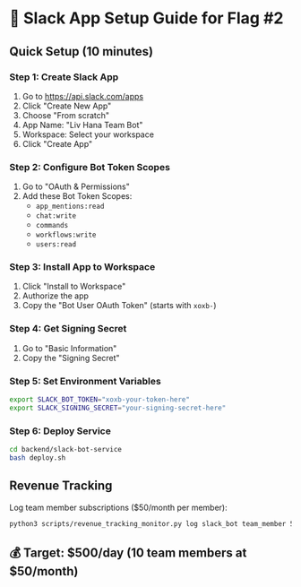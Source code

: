 # 🚀 Slack App Setup Guide for Flag #2

## Quick Setup (10 minutes)

### Step 1: Create Slack App

1. Go to <https://api.slack.com/apps>
2. Click "Create New App"
3. Choose "From scratch"
4. App Name: "Liv Hana Team Bot"
5. Workspace: Select your workspace
6. Click "Create App"

### Step 2: Configure Bot Token Scopes

1. Go to "OAuth & Permissions"
2. Add these Bot Token Scopes:
   - `app_mentions:read`
   - `chat:write`
   - `commands`
   - `workflows:write`
   - `users:read`

### Step 3: Install App to Workspace

1. Click "Install to Workspace"
2. Authorize the app
3. Copy the "Bot User OAuth Token" (starts with `xoxb-`)

### Step 4: Get Signing Secret

1. Go to "Basic Information"
2. Copy the "Signing Secret"

### Step 5: Set Environment Variables

```bash
export SLACK_BOT_TOKEN="xoxb-your-token-here"
export SLACK_SIGNING_SECRET="your-signing-secret-here"
```

### Step 6: Deploy Service

```bash
cd backend/slack-bot-service
bash deploy.sh
```

## Revenue Tracking

Log team member subscriptions ($50/month per member):

```bash
python3 scripts/revenue_tracking_monitor.py log slack_bot team_member 50.00
```

## 💰 Target: $500/day (10 team members at $50/month)
